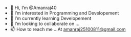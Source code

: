 - 👋 Hi, I’m @Amanraj40
- 👀 I’m interested in Programming and Developement
- 🌱 I’m currently learning Developement
- 💞️ I’m looking to collaborate on ...
- 📫 How to reach me ...At amanraj25100811@gmail.com

<!---
Amanraj40/Amanraj40 is a ✨ special ✨ repository because its `README.md` (this file) appears on your GitHub profile.
You can click the Preview link to take a look at your changes.
--->
